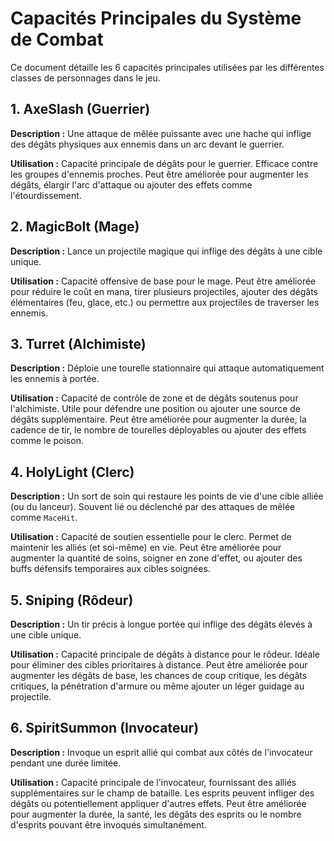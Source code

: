 # Capacités Principales du Système de Combat

Ce document détaille les 6 capacités principales utilisées par les différentes classes de personnages dans le jeu.

## 1. AxeSlash (Guerrier)

**Description :** Une attaque de mêlée puissante avec une hache qui inflige des dégâts physiques aux ennemis dans un arc devant le guerrier.

**Utilisation :** Capacité principale de dégâts pour le guerrier. Efficace contre les groupes d'ennemis proches. Peut être améliorée pour augmenter les dégâts, élargir l'arc d'attaque ou ajouter des effets comme l'étourdissement.

## 2. MagicBolt (Mage)

**Description :** Lance un projectile magique qui inflige des dégâts à une cible unique.

**Utilisation :** Capacité offensive de base pour le mage. Peut être améliorée pour réduire le coût en mana, tirer plusieurs projectiles, ajouter des dégâts élémentaires (feu, glace, etc.) ou permettre aux projectiles de traverser les ennemis.

## 3. Turret (Alchimiste)

**Description :** Déploie une tourelle stationnaire qui attaque automatiquement les ennemis à portée.

**Utilisation :** Capacité de contrôle de zone et de dégâts soutenus pour l'alchimiste. Utile pour défendre une position ou ajouter une source de dégâts supplémentaire. Peut être améliorée pour augmenter la durée, la cadence de tir, le nombre de tourelles déployables ou ajouter des effets comme le poison.

## 4. HolyLight (Clerc)

**Description :** Un sort de soin qui restaure les points de vie d'une cible alliée (ou du lanceur). Souvent lié ou déclenché par des attaques de mêlée comme `MaceHit`.

**Utilisation :** Capacité de soutien essentielle pour le clerc. Permet de maintenir les alliés (et soi-même) en vie. Peut être améliorée pour augmenter la quantité de soins, soigner en zone d'effet, ou ajouter des buffs défensifs temporaires aux cibles soignées.

## 5. Sniping (Rôdeur)

**Description :** Un tir précis à longue portée qui inflige des dégâts élevés à une cible unique.

**Utilisation :** Capacité principale de dégâts à distance pour le rôdeur. Idéale pour éliminer des cibles prioritaires à distance. Peut être améliorée pour augmenter les dégâts de base, les chances de coup critique, les dégâts critiques, la pénétration d'armure ou même ajouter un léger guidage au projectile.

## 6. SpiritSummon (Invocateur)

**Description :** Invoque un esprit allié qui combat aux côtés de l'invocateur pendant une durée limitée.

**Utilisation :** Capacité principale de l'invocateur, fournissant des alliés supplémentaires sur le champ de bataille. Les esprits peuvent infliger des dégâts ou potentiellement appliquer d'autres effets. Peut être améliorée pour augmenter la durée, la santé, les dégâts des esprits ou le nombre d'esprits pouvant être invoqués simultanément.